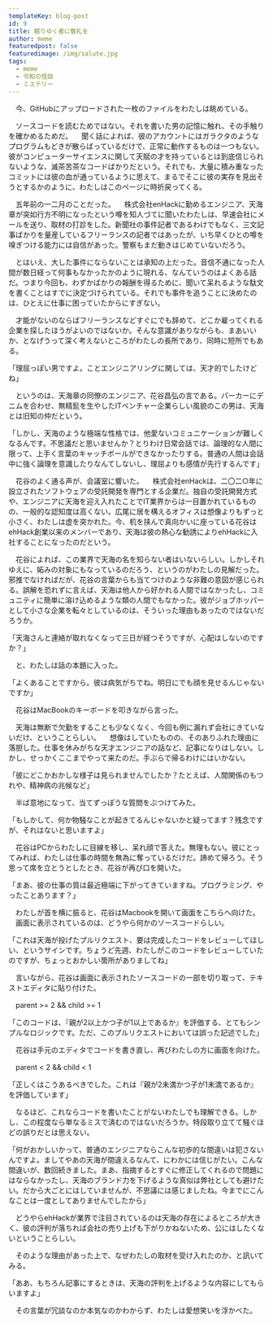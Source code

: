 ```yaml
---
templateKey: blog-post
id: 9
title: 眠りゆく者に敬礼を
author: meme
featuredpost: false
featuredimage: /img/salute.jpg
tags:
  - meme
  - 令和の怪談
  - ミステリー
---
```

　今、GitHubにアップロードされた一枚のファイルをわたしは眺めている。

　ソースコードを読むためではない。それを書いた男の記憶に触れ、その手触りを確かめるためだ。
　聞く話によれば、彼のアカウントにはガラクタのようなプログラムもどきが散らばっているだけで、正常に動作するものは一つもない。彼がコンピューターサイエンスに関して天賦の才を持っているとは到底信じられないような、滅茶苦茶なコードばかりだという。それでも、大量に積み重なったコミットには彼の血が通っているように思えて、まるでそこに彼の実存を見出そうとするかのように、わたしはこのページに時折戻ってくる。

　五年前の一二月のことだった。
　株式会社enHackに勤めるエンジニア、天海章が突如行方不明になったという噂を知人づてに聞いたわたしは、早速会社にメールを送り、取材の打診をした。新聞社の事件記者であるわけでもなく、三文記事ばかりを量産しているフリーランスの記者ではあったが、いち早くひとの噂を嗅ぎつける能力には自信があった。警察もまだ動きはじめていないだろう。

　とはいえ、大した事件にならないことは承知の上だった。音信不通になった人間が数日経って何事もなかったかのように現れる、なんていうのはよくある話だ。つまり今回も、わずかばかりの報酬を得るために、聞いて呆れるような駄文を書くことはすでに決定づけられている。それでも事件を追うことに決めたのは、ひとえに仕事に困っていたからにすぎない。

　才能がないのならばフリーランスなどすぐにでも辞めて、どこか雇ってくれる企業を探したほうがよいのではないか。そんな意識がありながらも、まあいいか、となげうって深く考えないところがわたしの長所であり、同時に短所でもある。


「理屈っぽい男ですよ。ことエンジニアリングに関しては、天才的でしたけどね」

　というのは、天海章の同僚のエンジニア、花谷昌弘の言である。パーカーにデニムを合わせ、無精髭を生やしたITベンチャー企業らしい風貌のこの男は、天海とは旧知の仲だという。

「しかし、天海のような極端な性格では、他愛ないコミュニケーションが難しくなるんです。不思議だと思いませんか？とりわけ日常会話では、論理的な人間に限って、上手く言葉のキャッチボールができなかったりする。普通の人間は会話中に強く論理を意識したりなんてしないし、理屈よりも感情が先行するんです」

　花谷のよく通る声が、会議室に響いた。
　株式会社enHackは、二〇二○年に設立されたソフトウェアの受託開発を専門とする企業だ。独自の受託開発方式や、エンジニアに天海を迎え入れたことでIT業界からは一目置かれているものの、一般的な認知度は高くない。広尾に居を構えるオフィスは想像よりもずっと小さく、わたしは虚を突かれた。今、机を挟んで真向かいに座っている花谷はehHack創業以来のメンバーであり、天海は彼の熱心な勧誘によりehHackに入社することになったのだという。

　花谷によれば、この業界で天海の名を知らない者はいないらしい。しかしそれゆえに、妬みの対象にもなっているのだろう、というのがわたしの見解だった。邪推でなければだが、花谷の言葉からも当てつけのような非難の意図が感じられる。誤解を恐れずに言えば、天海は他人から好かれる人間ではなかったし、コミュニティに簡単に溶け込めるような類の人間でもなかった。彼がジョブホッパーとして小さな企業を転々としているのは、そういった理由もあったのではないだろうか。

「天海さんと連絡が取れなくなって三日が経つそうですが、心配はしないのですか？」

　と、わたしは話の本題に入った。

「よくあることですから。彼は病気がちでね。明日にでも顔を見せるんじゃないですか」

　花谷はMacBookのキーボードを叩きながら言った。

　天海は無断で欠勤をすることも少なくなく、今回も例に漏れず会社にきていないだけ、ということらしい。
　想像はしていたものの、そのありふれた理由に落胆した。仕事を休みがちな天才エンジニアの話など、記事になりはしない。しかし、せっかくここまでやって来たのだ。手ぶらで帰るわけにはいかない。

「彼にどこかおかしな様子は見られませんでしたか？たとえば、人間関係のもつれや、精神病の兆候など」

　半ば意地になって、当てずっぽうな質問をぶつけてみた。

「もしかして、何か物騒なことが起きてるんじゃないかと疑ってます？残念ですが、それはないと思いますよ」

　花谷はPCからわたしに目線を移し、呆れ顔で答えた。無理もない。彼にとってみれば、わたしは仕事の時間を無為に奪っているだけだ。諦めて帰ろう。そう思って席を立とうとしたとき、花谷が再び口を開いた。

「まあ、彼の仕事の質は最近極端に下がってきていますね。プログラミング、やったことあります？」

　わたしが首を横に振ると、花谷はMacbookを開いて画面をこちらへ向けた。
　画面に表示されているのは、どうやら何かのソースコードらしい。

「これは天海が投げたプルリクエスト、要は完成したコードをレビューしてほしい、というサインです。ちょうど先週、わたしがこのコードをレビューしていたのですが、ちょっとおかしい箇所がありましてね」

　言いながら、花谷は画面に表示されたソースコードの一部を切り取って、テキストエディタに貼り付けた。

　parent >= 2 && child >= 1

「このコードは、『親が2以上かつ子が1以上であるか』を評価する、とてもシンプルなロジックです。ただ、このプルリクエストにおいては誤った記述でした」

　花谷は手元のエディタでコードを書き直し、再びわたしの方に画面を向けた。

　parent < 2 && child < 1

「正しくはこうあるべきでした。これは『親が2未満かつ子が1未満であるか』を評価しています」

　なるほど、これならコードを書いたことがないわたしでも理解できる。しかし、この程度なら単なるミスで済むのではないだろうか。特段取り立てて騒ぐほどの誤りだとは思えない。

「何がおかしいかって、普通のエンジニアならこんな初歩的な間違いは犯さないんですよ。ましてやあの天海が間違えるなんて、にわかには信じがたい。こんな間違いが、数回続きました。まあ、指摘するとすぐに修正してくれるので問題にはならなかったし、天海のブランド力を下げるような真似は弊社としても避けたい。だから大ごとにはしていませんが、不思議には感じましたね。今までにこんなことは一度としてありませんでしたから」

　どうやらehHackが業界で注目されているのは天海の存在によるところが大きく、彼の評判が落ちれば会社の売り上げも下がりかねないため、公にはしたくないということらしい。

　そのような理由があった上で、なぜわたしの取材を受け入れたのか、と訊いてみる。

「ああ、もちろん記事にするときは、天海の評判を上げるような内容にしてもらいますよ」

　その言葉が冗談なのか本気なのかわからず、わたしは愛想笑いを浮かべた。
